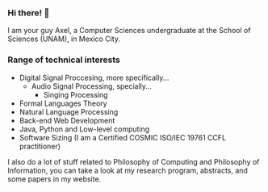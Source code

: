 ### Hi there! 👋
I am your guy Axel, a Computer Sciences undergraduate at the School of Sciences (UNAM), in Mexico City.

### Range of technical interests 
- Digital Signal Proccesing, more specifically...
  - Audio Signal Processing, specially...
    - Singing Processing
- Formal Languages Theory
- Natural Language Processing
- Back-end Web Development
- Java, Python and Low-level computing
- Software Sizing (I am a Certified COSMIC ISO/IEC 19761 CCFL practitioner)

I also do a lot of stuff related to Philosophy of Computing and Philosophy of Information, you can take a look at my research program, abstracts, and some papers in my website.
